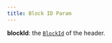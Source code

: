 ```yaml
---
title: Block ID Param
---
```


**blockId**: the [`BlockId`](https://github.com/alloy-rs/alloy/blob/155dcb1db839ec4c3d58e74bb62d5fd5aeb23a2e/crates/eips/src/eip1898.rs#L417)
  of the header.
